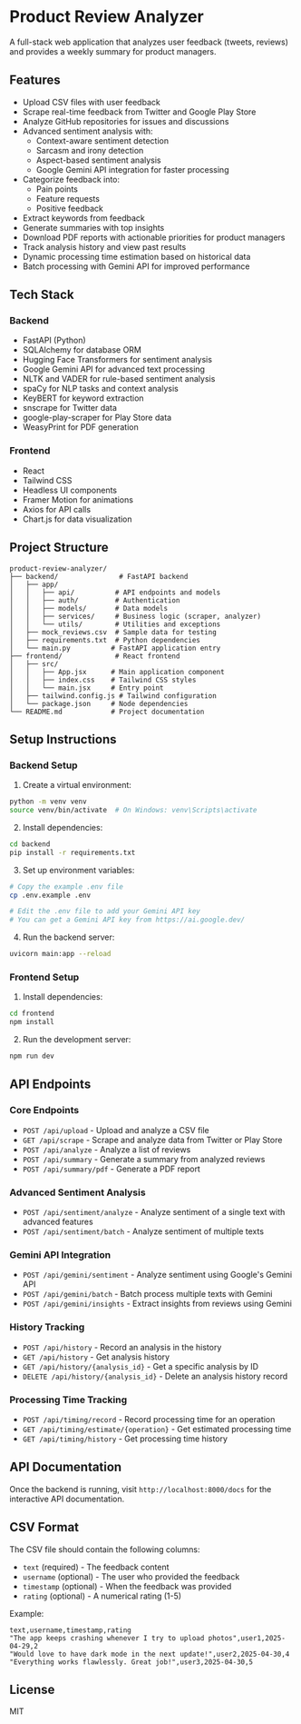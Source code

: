 # Product Review Analyzer

A full-stack web application that analyzes user feedback (tweets, reviews) and provides a weekly summary for product managers.

## Features

- Upload CSV files with user feedback
- Scrape real-time feedback from Twitter and Google Play Store
- Analyze GitHub repositories for issues and discussions
- Advanced sentiment analysis with:
  - Context-aware sentiment detection
  - Sarcasm and irony detection
  - Aspect-based sentiment analysis
  - Google Gemini API integration for faster processing
- Categorize feedback into:
  - Pain points
  - Feature requests
  - Positive feedback
- Extract keywords from feedback
- Generate summaries with top insights
- Download PDF reports with actionable priorities for product managers
- Track analysis history and view past results
- Dynamic processing time estimation based on historical data
- Batch processing with Gemini API for improved performance

## Tech Stack

### Backend
- FastAPI (Python)
- SQLAlchemy for database ORM
- Hugging Face Transformers for sentiment analysis
- Google Gemini API for advanced text processing
- NLTK and VADER for rule-based sentiment analysis
- spaCy for NLP tasks and context analysis
- KeyBERT for keyword extraction
- snscrape for Twitter data
- google-play-scraper for Play Store data
- WeasyPrint for PDF generation

### Frontend
- React
- Tailwind CSS
- Headless UI components
- Framer Motion for animations
- Axios for API calls
- Chart.js for data visualization

## Project Structure

```
product-review-analyzer/
├── backend/               # FastAPI backend
│   ├── app/
│   │   ├── api/          # API endpoints and models
│   │   ├── auth/         # Authentication
│   │   ├── models/       # Data models
│   │   ├── services/     # Business logic (scraper, analyzer)
│   │   └── utils/        # Utilities and exceptions
│   ├── mock_reviews.csv  # Sample data for testing
│   ├── requirements.txt  # Python dependencies
│   └── main.py          # FastAPI application entry
├── frontend/             # React frontend
│   ├── src/
│   │   ├── App.jsx      # Main application component
│   │   ├── index.css    # Tailwind CSS styles
│   │   └── main.jsx     # Entry point
│   ├── tailwind.config.js # Tailwind configuration
│   └── package.json     # Node dependencies
└── README.md            # Project documentation
```

## Setup Instructions

### Backend Setup

1. Create a virtual environment:
```bash
python -m venv venv
source venv/bin/activate  # On Windows: venv\Scripts\activate
```

2. Install dependencies:
```bash
cd backend
pip install -r requirements.txt
```

3. Set up environment variables:
```bash
# Copy the example .env file
cp .env.example .env

# Edit the .env file to add your Gemini API key
# You can get a Gemini API key from https://ai.google.dev/
```

4. Run the backend server:
```bash
uvicorn main:app --reload
```

### Frontend Setup

1. Install dependencies:
```bash
cd frontend
npm install
```

2. Run the development server:
```bash
npm run dev
```

## API Endpoints

### Core Endpoints
- `POST /api/upload` - Upload and analyze a CSV file
- `GET /api/scrape` - Scrape and analyze data from Twitter or Play Store
- `POST /api/analyze` - Analyze a list of reviews
- `POST /api/summary` - Generate a summary from analyzed reviews
- `POST /api/summary/pdf` - Generate a PDF report

### Advanced Sentiment Analysis
- `POST /api/sentiment/analyze` - Analyze sentiment of a single text with advanced features
- `POST /api/sentiment/batch` - Analyze sentiment of multiple texts

### Gemini API Integration
- `POST /api/gemini/sentiment` - Analyze sentiment using Google's Gemini API
- `POST /api/gemini/batch` - Batch process multiple texts with Gemini
- `POST /api/gemini/insights` - Extract insights from reviews using Gemini

### History Tracking
- `POST /api/history` - Record an analysis in the history
- `GET /api/history` - Get analysis history
- `GET /api/history/{analysis_id}` - Get a specific analysis by ID
- `DELETE /api/history/{analysis_id}` - Delete an analysis history record

### Processing Time Tracking
- `POST /api/timing/record` - Record processing time for an operation
- `GET /api/timing/estimate/{operation}` - Get estimated processing time
- `GET /api/timing/history` - Get processing time history

## API Documentation

Once the backend is running, visit `http://localhost:8000/docs` for the interactive API documentation.

## CSV Format

The CSV file should contain the following columns:
- `text` (required) - The feedback content
- `username` (optional) - The user who provided the feedback
- `timestamp` (optional) - When the feedback was provided
- `rating` (optional) - A numerical rating (1-5)

Example:
```csv
text,username,timestamp,rating
"The app keeps crashing whenever I try to upload photos",user1,2025-04-29,2
"Would love to have dark mode in the next update!",user2,2025-04-30,4
"Everything works flawlessly. Great job!",user3,2025-04-30,5
```

## License

MIT
